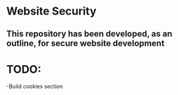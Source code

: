 # Website Security
## This repository has been developed, as an outline, for secure website development

# TODO:

-Build cookies section
